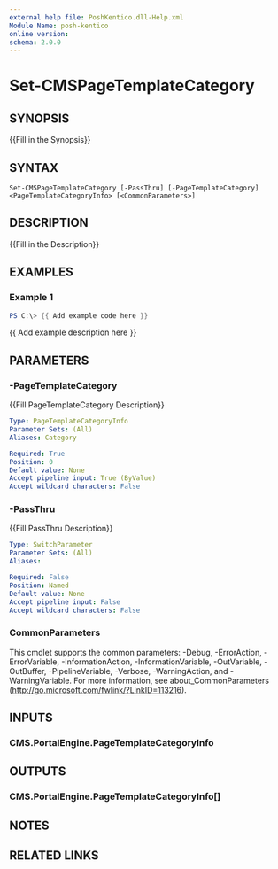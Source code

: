 ```yaml
---
external help file: PoshKentico.dll-Help.xml
Module Name: posh-kentico
online version:
schema: 2.0.0
---
```


# Set-CMSPageTemplateCategory

## SYNOPSIS
{{Fill in the Synopsis}}

## SYNTAX

```
Set-CMSPageTemplateCategory [-PassThru] [-PageTemplateCategory] <PageTemplateCategoryInfo> [<CommonParameters>]
```

## DESCRIPTION
{{Fill in the Description}}

## EXAMPLES

### Example 1
```powershell
PS C:\> {{ Add example code here }}
```

{{ Add example description here }}

## PARAMETERS

### -PageTemplateCategory
{{Fill PageTemplateCategory Description}}

```yaml
Type: PageTemplateCategoryInfo
Parameter Sets: (All)
Aliases: Category

Required: True
Position: 0
Default value: None
Accept pipeline input: True (ByValue)
Accept wildcard characters: False
```

### -PassThru
{{Fill PassThru Description}}

```yaml
Type: SwitchParameter
Parameter Sets: (All)
Aliases:

Required: False
Position: Named
Default value: None
Accept pipeline input: False
Accept wildcard characters: False
```

### CommonParameters
This cmdlet supports the common parameters: -Debug, -ErrorAction, -ErrorVariable, -InformationAction, -InformationVariable, -OutVariable, -OutBuffer, -PipelineVariable, -Verbose, -WarningAction, and -WarningVariable.
For more information, see about_CommonParameters (http://go.microsoft.com/fwlink/?LinkID=113216).

## INPUTS

### CMS.PortalEngine.PageTemplateCategoryInfo

## OUTPUTS

### CMS.PortalEngine.PageTemplateCategoryInfo[]

## NOTES

## RELATED LINKS
